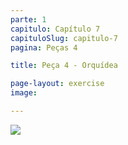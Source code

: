```yaml
---
parte: 1
capitulo: Capítulo 7
capituloSlug: capitulo-7
pagina: Peças 4

title: Peça 4 - Orquídea

page-layout: exercise
image:

---
```


<img src="{{site.baseurl}}/assets/graphics/content/7_1_4.png"/>
